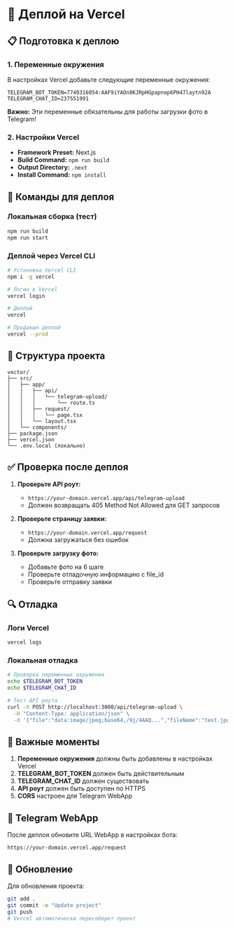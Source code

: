 # 🚀 Деплой на Vercel

## 📋 Подготовка к деплою

### 1. Переменные окружения
В настройках Vercel добавьте следующие переменные окружения:

```env
TELEGRAM_BOT_TOKEN=7740316054:AAF9iYAOn8KJRpHGpapnop6PH47laytn92A
TELEGRAM_CHAT_ID=237551991
```

**Важно:** Эти переменные обязательны для работы загрузки фото в Telegram!

### 2. Настройки Vercel
- **Framework Preset:** Next.js
- **Build Command:** `npm run build`
- **Output Directory:** `.next`
- **Install Command:** `npm install`

## 🔧 Команды для деплоя

### Локальная сборка (тест)
```bash
npm run build
npm run start
```

### Деплой через Vercel CLI
```bash
# Установка Vercel CLI
npm i -g vercel

# Логин в Vercel
vercel login

# Деплой
vercel

# Продакшн деплой
vercel --prod
```

## 📁 Структура проекта
```
vector/
├── src/
│   ├── app/
│   │   ├── api/
│   │   │   └── telegram-upload/
│   │   │       └── route.ts
│   │   ├── request/
│   │   │   └── page.tsx
│   │   └── layout.tsx
│   └── components/
├── package.json
├── vercel.json
└── .env.local (локально)
```

## ✅ Проверка после деплоя

1. **Проверьте API роут:**
   - `https://your-domain.vercel.app/api/telegram-upload`
   - Должен возвращать 405 Method Not Allowed для GET запросов

2. **Проверьте страницу заявки:**
   - `https://your-domain.vercel.app/request`
   - Должна загружаться без ошибок

3. **Проверьте загрузку фото:**
   - Добавьте фото на 6 шаге
   - Проверьте отладочную информацию с file_id
   - Проверьте отправку заявки

## 🔍 Отладка

### Логи Vercel
```bash
vercel logs
```

### Локальная отладка
```bash
# Проверка переменных окружения
echo $TELEGRAM_BOT_TOKEN
echo $TELEGRAM_CHAT_ID

# Тест API роута
curl -X POST http://localhost:3000/api/telegram-upload \
  -H "Content-Type: application/json" \
  -d '{"file":"data:image/jpeg;base64,/9j/4AAQ...","fileName":"test.jpg"}'
```

## 🚨 Важные моменты

1. **Переменные окружения** должны быть добавлены в настройках Vercel
2. **TELEGRAM_BOT_TOKEN** должен быть действительным
3. **TELEGRAM_CHAT_ID** должен существовать
4. **API роут** должен быть доступен по HTTPS
5. **CORS** настроен для Telegram WebApp

## 📱 Telegram WebApp

После деплоя обновите URL WebApp в настройках бота:
```
https://your-domain.vercel.app/request
```

## 🔄 Обновление

Для обновления проекта:
```bash
git add .
git commit -m "Update project"
git push
# Vercel автоматически пересоберет проект
```